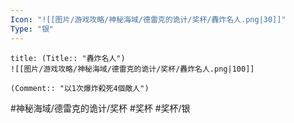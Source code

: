 ```yaml
---
Icon: "![[图片/游戏攻略/神秘海域/德雷克的诡计/奖杯/轟炸名人.png|30]]"
Type: "银"
---
```

```ad-common-silver-trophy
title: (Title:: "轟炸名人")
![[图片/游戏攻略/神秘海域/德雷克的诡计/奖杯/轟炸名人.png|100]]

(Comment:: "以1次爆炸殺死4個敵人")
```

#神秘海域/德雷克的诡计/奖杯 #奖杯 #奖杯/银
